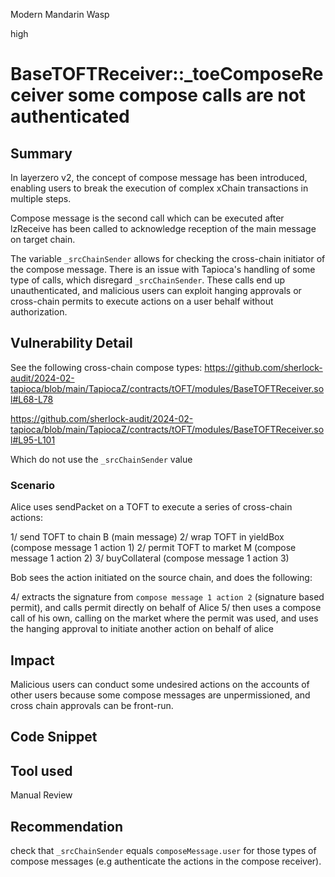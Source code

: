 Modern Mandarin Wasp

high

# BaseTOFTReceiver::_toeComposeReceiver some compose calls are not authenticated

## Summary
In layerzero v2, the concept of compose message has been introduced, enabling users to break the execution of complex xChain transactions in multiple steps.

Compose message is the second call which can be executed after lzReceive has been called to acknowledge reception of the main message on target chain.

The variable `_srcChainSender` allows for checking the cross-chain initiator of the compose message. There is an issue with Tapioca's handling of some type of calls, which disregard `_srcChainSender`. These calls end up unauthenticated, and malicious users can exploit hanging approvals or cross-chain permits to execute actions on a user behalf without authorization.

## Vulnerability Detail
See the following cross-chain compose types:
https://github.com/sherlock-audit/2024-02-tapioca/blob/main/TapiocaZ/contracts/tOFT/modules/BaseTOFTReceiver.sol#L68-L78

https://github.com/sherlock-audit/2024-02-tapioca/blob/main/TapiocaZ/contracts/tOFT/modules/BaseTOFTReceiver.sol#L95-L101

Which do not use the `_srcChainSender` value

### Scenario

Alice uses sendPacket on a TOFT to execute a series of cross-chain actions:

1/ send TOFT to chain B (main message)
2/ wrap TOFT in yieldBox (compose message 1 action 1)
2/ permit TOFT to market M (compose message 1 action 2)
3/ buyCollateral (compose message 1 action 3)

Bob sees the action initiated on the source chain, and does the following:

4/ extracts the signature from `compose message 1 action 2` (signature based permit), and calls permit directly on behalf of Alice
5/ then uses a compose call of his own, calling on the market where the permit was used, and uses the hanging approval to initiate another action on behalf of alice

## Impact
Malicious users can conduct some undesired actions on the accounts of other users because some compose messages are unpermissioned, and cross chain approvals can be front-run. 

## Code Snippet

## Tool used

Manual Review

## Recommendation
check that `_srcChainSender` equals `composeMessage.user` for those types of compose messages (e.g authenticate the actions in the compose receiver).